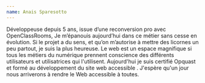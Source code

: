 ```yaml
---
name: Anais Sparesotto
---
```


Développeuse depuis 5 ans, issue d’une reconversion pro avec OpenClassRooms, Je  m’épanouis aujourd’hui dans ce métier sans cesse en évolution. Si le projet a du sens, et qu’on m’autorise à mettre des licornes un peu partout, je suis la plus heureuse.
Le web est un espace magnifique si tous les métiers du numérique prennent conscience des différents utilisateurs et utilisatrices qui l'utilisent. Aujourd'hui je suis certifié Opquast et formé au développement du site web accessible . J'espère qu'un jour nous arriverons à rendre le Web accessible à toutes.
